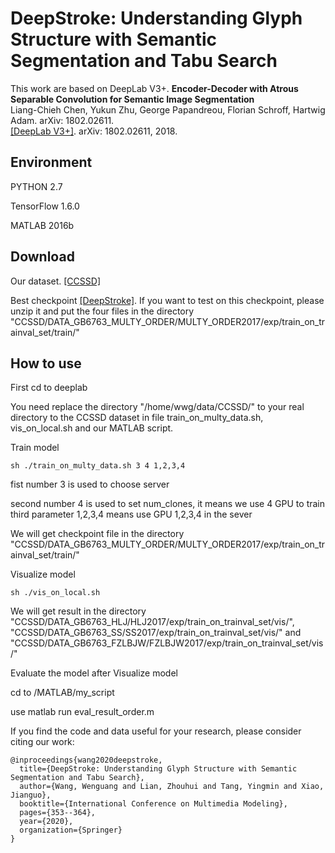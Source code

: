 # DeepStroke: Understanding Glyph Structure with Semantic Segmentation and Tabu Search

This work are based on DeepLab V3+.
**Encoder-Decoder with Atrous Separable Convolution for Semantic Image Segmentation**<br />
Liang-Chieh Chen, Yukun Zhu, George Papandreou, Florian Schroff, Hartwig Adam. arXiv: 1802.02611.<br />
[[DeepLab V3+]](https://arxiv.org/abs/1802.02611). arXiv: 1802.02611, 2018.

## Environment
  PYTHON 2.7

  TensorFlow 1.6.0

  MATLAB 2016b

## Download
Our dataset. [[CCSSD]](http://www.flexifont.com/DeepStroke/CCSSD.zip)

Best checkpoint [[DeepStroke]](http://www.flexifont.com/DeepStroke/DeepStroke.zip). If you want to test on this checkpoint, please unzip it and put the four files in the directory "CCSSD/DATA_GB6763_MULTY_ORDER/MULTY_ORDER2017/exp/train_on_trainval_set/train/"

## How to use
First cd to deeplab

You need replace the directory "/home/wwg/data/CCSSD/" to your real directory to the CCSSD dataset in file train_on_multy_data.sh, vis_on_local.sh and our MATLAB script.

Train model

    sh ./train_on_multy_data.sh 3 4 1,2,3,4

  fist number 3 is used to choose server

  second number 4 is used to set num_clones, it means we use 4 GPU to train
  third parameter 1,2,3,4 means use GPU 1,2,3,4 in the sever

  We will get checkpoint file in the directory "CCSSD/DATA_GB6763_MULTY_ORDER/MULTY_ORDER2017/exp/train_on_trainval_set/train/"

Visualize model

    sh ./vis_on_local.sh

  We will get result in the directory "CCSSD/DATA_GB6763_HLJ/HLJ2017/exp/train_on_trainval_set/vis/", "CCSSD/DATA_GB6763_SS/SS2017/exp/train_on_trainval_set/vis/" and "CCSSD/DATA_GB6763_FZLBJW/FZLBJW2017/exp/train_on_trainval_set/vis/"

Evaluate the model after Visualize model

  cd to /MATLAB/my_script

  use matlab run eval_result_order.m
  

If you find the code and data useful for your research, please consider citing our work:

```
@inproceedings{wang2020deepstroke,
  title={DeepStroke: Understanding Glyph Structure with Semantic Segmentation and Tabu Search},
  author={Wang, Wenguang and Lian, Zhouhui and Tang, Yingmin and Xiao, Jianguo},
  booktitle={International Conference on Multimedia Modeling},
  pages={353--364},
  year={2020},
  organization={Springer}
}
```
